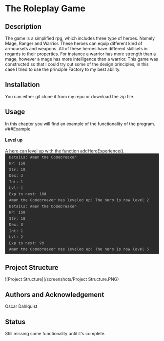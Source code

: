 # The Roleplay Game

## Description
The game is a simplified rpg, which includes three type of heroes. Namely Mage, Ranger and Warrior. 
These heroes can equip different kind of armoursets and weapons. All of these heroes have different skillsets
in regards to their properties. For instance a warrior has more strength than a mage, 
however a mage has more intelligence than a warrior.
This game was constructed so that I could try out some of the 
design principles, in this case I tried to use the principle Factory to my best ability.


## Installation
You can either git clone it from my repo or download the zip file.

## Usage
In this chapter you will find an example of the functionality of the program.
###Example

#### Level up
A hero can level up with the function addHeroExperience().
![Level up](/screenshots/levelUp.PNG)

## Project Structure
![Project Structure](/screenshots/Project Structure.PNG)

## Authors and Acknowledgement
Oscar Dahlquist

## Status
Still missing some functionality until it's complete.
